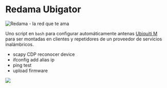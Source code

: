 # Redama Ubigator
![Redama - la red que te ama](https://redama.es/Imagenes/internet_rural_ilimitado.webp)

Uno script en `bash` para configurar automáticamente antenas [Ubiquiti M](https://operator.ui.com/) para ser montadas en clientes y repetidores de un proveedor de servicios inalámbricos. 

- scapy CDP reconocer device
- ifconfig add alias ip
- ping test
- upload firmware

![](https://redama.es/Imagenes/ubiquiti_compliance_test.png)

